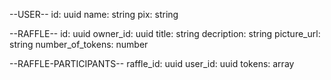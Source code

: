 --USER--
id: uuid
name: string
pix: string

--RAFFLE--
id: uuid
owner_id: uuid
title: string
decription: string
picture_url: string
number_of_tokens: number

--RAFFLE-PARTICIPANTS--
raffle_id: uuid
user_id: uuid
tokens: array